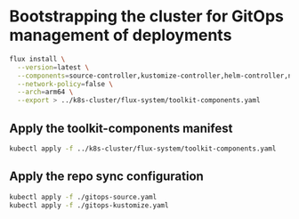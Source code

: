 # Bootstrapping the cluster for GitOps management of deployments

```bash
flux install \
  --version=latest \
  --components=source-controller,kustomize-controller,helm-controller,notification-controller \
  --network-policy=false \
  --arch=arm64 \
  --export > ../k8s-cluster/flux-system/toolkit-components.yaml
```

## Apply the toolkit-components manifest

```bash
kubectl apply -f ../k8s-cluster/flux-system/toolkit-components.yaml
```

## Apply the repo sync configuration

```bash
kubectl apply -f ./gitops-source.yaml
kubectl apply -f ./gitops-kustomize.yaml
```
